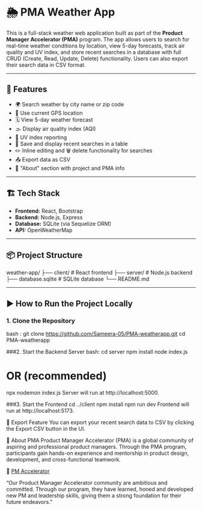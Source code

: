 # 🌦️ PMA Weather App

This is a full-stack weather web application built as part of the **Product Manager Accelerator (PMA)** program. The app allows users to search for real-time weather conditions by location, view 5-day forecasts, track air quality and UV index, and store recent searches in a database with full CRUD (Create, Read, Update, Delete) functionality. Users can also export their search data in CSV format.

---

## 🚀 Features

- 🌍 Search weather by city name or zip code
- 📍 Use current GPS location
- 🗓️ View 5-day weather forecast
- 🌫️ Display air quality index (AQI)
- 🔆 UV index reporting
- 🧾 Save and display recent searches in a table
- ✏️ Inline editing and 🗑️ delete functionality for searches
- 📤 Export data as CSV
- 📄 "About" section with project and PMA info

---

## 🏗️ Tech Stack

- **Frontend:** React, Bootstrap
- **Backend:** Node.js, Express
- **Database:** SQLite (via Sequelize ORM)
- **API:** OpenWeatherMap

---

## 📦 Project Structure

weather-app/
├── client/ # React frontend
├── server/ # Node.js backend
├── database.sqlite # SQLite database
└── README.md

---

## ▶️ How to Run the Project Locally

### 1. Clone the Repository

bash : 
git clone https://github.com/Sameera-05/PMA-weatherapp.git 
cd PMA-weatherapp

###2. Start the Backend Server
bash: 
cd server
npm install
node index.js
# OR (recommended)
npx nodemon index.js
Server will run at http://localhost:5000.

###3. Start the Frontend
cd ../client
npm install
npm run dev
Frontend will run at http://localhost:5173.

🔁 Export Feature
You can export your recent search data to CSV by clicking the Export CSV button in the UI.

📘 About PMA
Product Manager Accelerator (PMA) is a global community of aspiring and professional product managers. Through the PMA program, participants gain hands-on experience and mentorship in product design, development, and cross-functional teamwork.

🔗 [PM Accelerator](https://www.linkedin.com/school/pmaccelerator/)

“Our Product Manager Accelerator community are ambitious and committed. Through our program, they have learned, honed and developed new PM and leadership skills, giving them a strong foundation for their future endeavors.”


